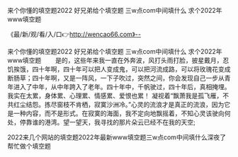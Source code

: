 来个你懂的填空题2022
好兄弟给个填空题
三w点com中间填什么
求个2022年www填空题


《最/新/观/看/入/口👉http://wencao66.com》--

来个你懂的填空题2022
好兄弟给个填空题
三w点com中间填什么
求个2022年www填空题
　　是的，这些年来我一直在外奔波，风打头雨打脸，披星戴月，忍饥挨饿，四十年啊，四十年可以把人变成鬼，可以把河流成路，可以将玫瑰花变成断肠草；四十年啊，又是一阵风，一下子吹过，突然之间，你会发现自己一步从青年进入了中年，从中年跨入了老年。四十年中，千帆驶过，四十年后，真相掩埋。我实在太累，身体累、心理累、情感累、爱恨也累！
凝视着“飘萧我是孤飞雁，不共红尘结怨。拣尽窗枝不肯栖，寂寞沙洲冷。”心灵的流浪才是真正的流浪，因为它是一种内容，而不是形式。在寂寞的海面，我不定向地飘摇着，不知心灵该驶向何处，停靠谁的港湾。望一望天，我寻找的那片朵云已经不在我的天空;





2022来几个网站的填空题2022年最新www填空题三w点com中间填什么深夜了帮忙做个填空题
